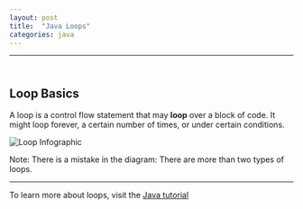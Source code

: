 ```yaml
---
layout: post
title:  "Java Loops"
categories: java
---
```

***
## <br/> Loop Basics

A loop is a control flow statement that may **loop** over a block of code. It might loop forever, a certain number of times, or under certain conditions.

![Loop Infographic](/draft-academy/assets/images/tutorials/java/loops/loop-diagram.jpg)

Note: There is a mistake in the diagram: There are more than two types of loops.

***

To learn more about loops, visit the [Java tutorial](https://docs.oracle.com/javase/tutorial/java/nutsandbolts/flow.html)